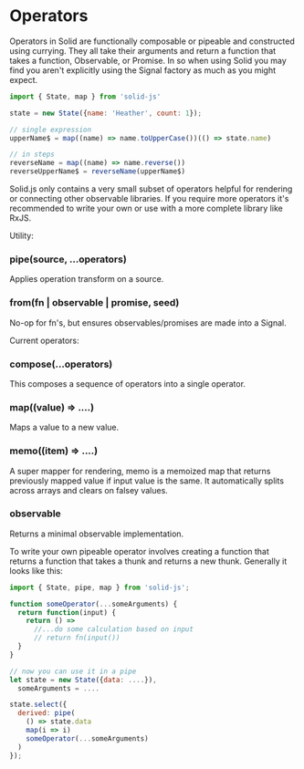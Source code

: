 # Operators

Operators in Solid are functionally composable or pipeable and constructed using currying. They all take their arguments and return a function that takes a function, Observable, or Promise. In so when using Solid you may find you aren't explicitly using the Signal factory as much as you might expect.

```js
import { State, map } from 'solid-js'

state = new State({name: 'Heather', count: 1});

// single expression
upperName$ = map((name) => name.toUpperCase())(() => state.name)

// in steps
reverseName = map((name) => name.reverse())
reverseUpperName$ = reverseName(upperName$)
```

Solid.js only contains a very small subset of operators helpful for rendering or connecting other observable libraries. If you require more operators it's recommended to write your own or use with a more complete library like RxJS.

Utility:

### pipe(source, ...operators)
Applies operation transform on a source.

### from(fn | observable | promise, seed)
No-op for fn's, but ensures observables/promises are made into a Signal.

Current operators:

### compose(...operators)
This composes a sequence of operators into a single operator.

### map((value) => ....)
Maps a value to a new value.

### memo((item) => ....)
A super mapper for rendering, memo is a memoized map that returns previously mapped value if input value is the same. It automatically splits across arrays and clears on falsey values.

### observable
Returns a minimal observable implementation.

To write your own pipeable operator involves creating a function that returns a function that takes a thunk and returns a new thunk. Generally it looks like this:

```js
import { State, pipe, map } from 'solid-js';

function someOperator(...someArguments) {
  return function(input) {
    return () =>
      //...do some calculation based on input
      // return fn(input())
  }
}

// now you can use it in a pipe
let state = new State({data: ....}),
  someArguments = ....

state.select({
  derived: pipe(
    () => state.data
    map(i => i)
    someOperator(...someArguments)
  )
});
```